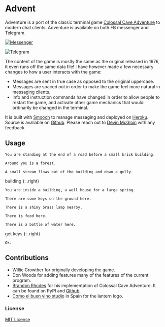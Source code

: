 # Advent

Adventure is a port of the classic terminal game
[Colossal Cave Adventure](https://en.wikipedia.org/wiki/Colossal_Cave_Adventure)
to modern chat clients. Adventure is available on both FB messenger
and Telegram.

[![Messenger](https://devinmcgloin.com/advent/messenger.png)](https://m.me/adventerm)


[![Telegram](https://devinmcgloin.com/advent/telegram.png)](http://telegram.me/cave_adventure_bot)

The content of the game is mostly the same as the original released in
1976, it even runs off the same data file! I have however made a few
necessary changes to how a user interacts with the game:

 * Messages are sent in true case as opposed to the original uppercase.
 * Messages are spaced out in order to make the game feel more natural
   in messaging clients.
 * Info and instruction commands have changed in order to allow people
   to restart the game, and activate other game mechanics that would
   ordinarily be changed in the terminal.

It is built with [Smooch](https://smooch.io) to manage messaging and
deployed on [Heroku](https://heroku.com). Source is avaliable on
[Github](https://github.com/devinmcgloin/advent). Please reach out to
[Devin McGloin](https://twitter.com/devinmcgloin) with any feedback.

## Usage

```
You are standing at the end of a road before a small brick building.
```

```
Around you is a forest.
```

```
A small stream flows out of the building and down a gully.
```


building
{: .right}

```
You are inside a building, a well house for a large spring.
```

```
There are some keys on the ground here.
```

```
There is a shiny brass lamp nearby.
```

```
There is food here.
```

```
There is a bottle of water here.
```

get keys
{: .right}

```
Ok.
```

## Contributions

* Willie Crowther for originally developing the game.
* Don Woods for adding features many of the features of the current
  program.
* [Brandon Rhodes](http://rhodesmill.org/brandon/) for his
  implementation of Colossal Cave Adventure. It can be found on PyPI
  and [Github](https://github.com/brandon-rhodes/python-adventure).
* [Como el buen vino studio](https://thenounproject.com/term/lantern/87141/)
  in Spain for the lantern logo.

### License

[MIT License](http://chibicode.mit-license.org/)
